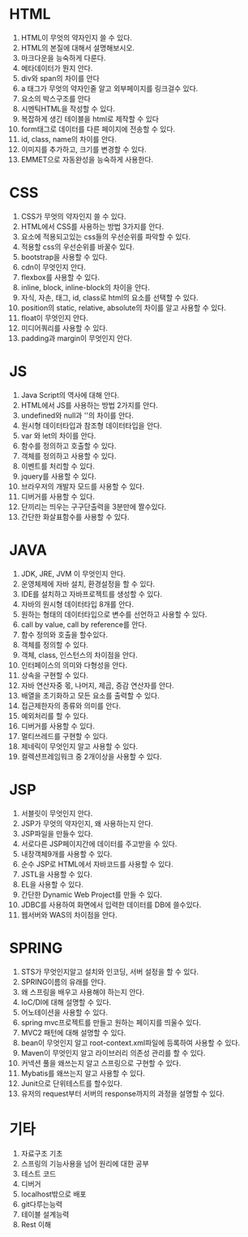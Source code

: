 # HTML
1. HTML이 무엇의 약자인지 쓸 수 있다.
2. HTML의 본질에 대해서 설명해보시오.
3. 마크다운을 능숙하게 다룬다.
4. 메타데이터가 뭔지 안다.
5. div와 span의 차이를 안다
6. a 태그가 무엇의 약자인줄 알고 외부페이지를 링크걸수 있다.
7. 요소의 박스구조를 안다
8. 시멘틱HTML을 작성할 수 있다.
9. 복잡하게 생긴 테이블을 html로 제작할 수 있다
10. form태그로 데이터를 다른 페이지에 전송할 수 있다.
11. id, class, name의 차이를 안다.
12. 이미지를 추가하고, 크기를 변경할 수 있다.
13. EMMET으로 자동완성을 능숙하게 사용한다.

# CSS
1. CSS가 무엇의 약자인지 쓸 수 있다.
2. HTML에서 CSS를 사용하는 방법 3가지를 안다.
3. 요소에 적용되고있는 css들의 우선순위를 파악할 수 있다.
4. 적용할 css의 우선순위를 바꿀수 있다.
5. bootstrap을 사용할 수 있다.
6. cdn이 무엇인지 안다.
7. flexbox를 사용할 수 있다.
8. inline, block, inline-block의 차이을 안다.
9. 자식, 자손, 태그, id, class로 html의 요소를 선택할 수 있다.
10. position의 static, relative, absolute의 차이를 알고 사용할 수 있다.
11. float이 무엇인지 안다.
12. 미디어쿼리를 사용할 수 있다.
13. padding과 margin이 무엇인지 안다.


# JS
1. Java Script의 역사에 대해 안다.
2. HTML에서 JS를 사용하는 방법 2가지를 안다.
3. undefined와 null과 ''의 차이를 안다.
4. 원시형 데이터타입과 참조형 데이터타입을 안다.
5. var 와 let의 차이를 안다.
6. 함수를 정의하고 호출할 수 있다.
7. 객체를 정의하고 사용할 수 있다.
8. 이벤트를 처리할 수 있다.
9. jquery를 사용할 수 있다.
10. 브라우저의 개발자 모드를 사용할 수 있다.
11. 디버거를 사용할 수 있다.
12. 단끼리는 띄우는 구구단출력을 3분만에 짤수있다.
13. 간단한 화살표함수를 사용할 수 있다.


# JAVA
1. JDK, JRE, JVM 이 무엇인지 안다.
2. 운영체제에 자바 설치, 환경설정을 할 수 있다.
3. IDE를 설치하고 자바프로젝트를 생성할 수 있다.
4. 자바의 원시형 데이터타입 8개를 안다.
5. 원하는 형태의 데이터타입으로 변수를 선언하고 사용할 수 있다.
6. call by value, call by reference를 안다.
7. 함수 정의와 호출을 할수있다.
8. 객체를 정의할 수 있다.
9. 객체, class, 인스턴스의 차이점을 안다.
10. 인터페이스의 의미와 다형성을 안다.
11. 상속을 구현할 수 있다.
12. 자바 연산자중 몫, 나머지, 제곱, 증감 연산자를 안다.
13. 배열을 초기화하고 모든 요소를 출력할 수 있다.
14. 접근제한자의 종류와 의미를 안다.
15. 예외처리를 할 수 있다.
16. 디버거를 사용할 수 있다.
17. 멀티쓰레드를 구현할 수 있다.
18. 제네릭이 무엇인지 알고 사용할 수 있다.
19. 컬렉션프레임워크 중 2개이상을 사용할 수 있다.


# JSP
1. 서블릿이 무엇인지 안다.
2. JSP가 무엇의 약자인지, 왜 사용하는지 안다.
3. JSP파일을 만들수 있다.
4. 서로다른 JSP페이지간에 데이터를 주고받을 수 있다.
5. 내장객체9개를 사용할 수 있다.
6. 순수 JSP로 HTML에서 자바코드를 사용할 수 있다.
7. JSTL을 사용할 수 있다.
8. EL을 사용할 수 있다.
9. 간단한 Dynamic Web Project를 만들 수 있다.
10. JDBC를 사용하여 화면에서 입력한 데이터를 DB에 쓸수있다.
11. 웹서버와 WAS의 차이점을 안다.

# SPRING
1. STS가 무엇인지알고 설치와 인코딩, 서버 설정을 할 수 있다.
2. SPRING이름의 유래를 안다.
3. 왜 스프링을 배우고 사용해야 하는지 안다.
4. IoC/DI에 대해 설명할 수 있다.
5. 어노테이션을 사용할 수 있다.
6. spring mvc프로젝트를 만들고 원하는 페이지를 띄울수 있다.
7. MVC2 패턴에 대해 설명할 수 있다.
8. bean이 무엇인지 알고 root-context.xml파일에 등록하여 사용할 수 있다.
9. Maven이 무엇인지 알고 라이브러리 의존성 관리를 할 수 있다.
10. 커넥션 풀을 왜쓰는지 알고 스프링으로 구현할 수 있다.
11. Mybatis를 왜쓰는지 알고 사용할 수 있다.
12. Junit으로 단위테스트를 할수있다.
13. 유저의 request부터 서버의 response까지의 과정을 설명할 수 있다.


# 기타
1. 자료구조 기초
2. 스프링의 기능사용을 넘어 원리에 대한 공부
3. 테스트 코드
4. 디버거
5. localhost밖으로 배포
6. git다루는능력
7. 테이블 설계능력
8. Rest 이해